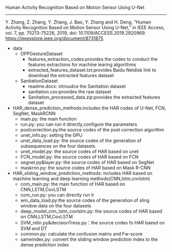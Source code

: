 Human Activity Recognition Based on Motion Sensor Using U-Net

---

Y. Zhang, Z. Zhang, Y. Zhang, J. Bao, Y. Zhang and H. Deng, "Human Activity Recognition Based on Motion Sensor Using U-Net," in IEEE Access, vol. 7, pp. 75213-75226, 2019, doi: 10.1109/ACCESS.2019.2920969.
https://ieeexplore.ieee.org/document/8731875
- data
    - OPPGestureDataset
        - features_extraction_codes:provides the codes to conduct the features extractions for machine learing algorithms
        - extracted_features_dataset.txt:provides Baidu Netdisk link to download the extracted features dataset
    - SanitationDataset
        - readme.docx: introudce the Sanitation dataset
        - sanitation.csv:provides the raw dataset
        - Sanitation_processed_data.zip:provides the extracted features dataset
- HAR_dense_prediction_methods:includes the HAR codes of U-Net, FCN, SegNet, MaskRCNN
    - main.py: the main funciton
    - run.py: you can run it directly,configure the parameters
    - postcorrection.py:the source codes of the post correction algorithm
    - unet_info.py: setting the GPU
    - unet_data_load.py: the source codes of the generation of subsequences on the four datasets
    - unet_model.py: the source codes of HAR based on unet
    - FCN_model.py: the source codes of HAR based on FCN
    - segnet.py&layer.py: the source codes of HAR based on SegNet
    - maskrnn.py: the source codes of HAR based on Mask R-CNN
- HAR_sliding_window_prediction_methods: includes HAR based on machine learning and deep learning methods(CNN,lstm,cnnlstm)
    - com_main.py: the main function of HAR based on CNN,LSTM,CovLSTM
    - com_run.py: you can directly run it
    - win_data_load.py:the source codes of the generation of sling window data on the four datasets
    - deep_model_cnn_lstm_covlstm.py: the source codes of HAR based on CNN,LSTM,CovLSTM
    - SVM_nitin.py&decisionTress.py：the source codes fo HAR baesd on SVM and DT
    - common.py: calculate the confusion matrix and Fw-score
    - sameindex.py: convert the sliding window prediction index to the dense prediction index
